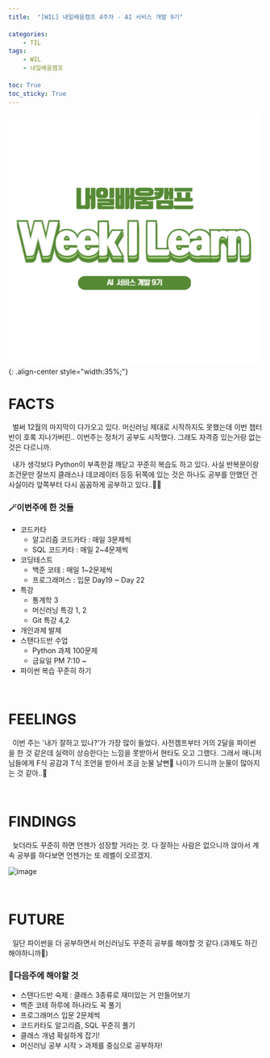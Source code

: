 ```yaml
---
title:  "[WIL] 내일배움캠프 4주차 - AI 서비스 개발 9기" 

categories: 
    - TIL
tags: 
    - WIL
    - 내일배움캠프

toc: True
toc_sticky: True
---
```


![TIL](/assets/images/WIL.png){: .align-center style="width:35%;"}

# FACTS
&nbsp; 벌써 12월의 마지막이 다가오고 있다. 머신러닝 제대로 시작하지도 못했는데 이번 챕터 반이 호록 지나가버린.. 이번주는 정처기 공부도 시작했다. 그래도 자격증 있는거랑 없는 것은 다르니까.

&nbsp; 내가 생각보다 Python이 부족한걸 깨닫고 꾸준히 복습도 하고 있다. 사실 반복문이랑 조건문만 잘쓰지 클래스나 데코레이터 등등 뒤쪽에 있는 것은 하나도 공부를 안했던 건 사실이라 앞쪽부터 다시 꼼꼼하게 공부하고 있다..😶‍🌫️


<h3>🪄이번주에 한 것들</h3>

- 코드카타
  - 알고리즘 코드카타 : 매일 3문제씩
  - SQL 코드카타 : 매일 2~4문제씩
- 코딩테스트
  - 백준 코테 : 매일 1~2문제씩
  - 프로그래머스 : 입문 Day19 ~ Day 22
- 특강
  - 통계학 3
  - 머신러닝 특강 1, 2
  - Git 특강 4,2
- 개인과제 발제
- 스탠다드반 수업
  - Python 과제 100문제
  - 금요일 PM 7:10 ~
- 파이썬 복습 꾸준히 하기


<br>

# FEELINGS

&nbsp; 이번 주는 '내가 잘하고 있나?'가 가장 많이 들었다. 사전캠프부터 거의 2달을 파이썬을 한 것 같은데 실력이 상승한다는 느낌을 못받아서 현타도 오고 그랬다. 그래서 매니저님들에게 F식 공감과 T식 조언을 받아서 조금 눈물 날뻔🥲 나이가 드니까 눈물이 많아지는 것 같아..🫠

<br>

# FINDINGS

&nbsp; 늦더라도 꾸준히 하면 언젠가 성장할 거라는 것. 다 잘하는 사람은 없으니까 앉아서 계속 공부를 하다보면 언젠가는 또 레벨이 오르겠지. 

![image](https://github.com/user-attachments/assets/1381b40a-c38c-481e-a347-0ecbbf1ee542)

<br>

# FUTURE

&nbsp; 일단 파이썬을 더 공부하면서 머신러닝도 꾸준히 공부를 해야할 것 같다.(과제도 하긴 해야하니까🥲) 

<h3>📝다음주에 해야할 것</h3>
  
  - 스탠다드반 숙제 : 클래스 3종류로 재미있는 거 만들어보기
  - 백준 코테 하루에 하나라도 꼭 풀기
  - 프로그래머스 입문 2문제씩
  - 코드카타도 알고리즘, SQL 꾸준히 풀기
  - 클래스 개념 확실하게 잡기!
  - 머신러닝 공부 시작 > 과제를 중심으로 공부하자!